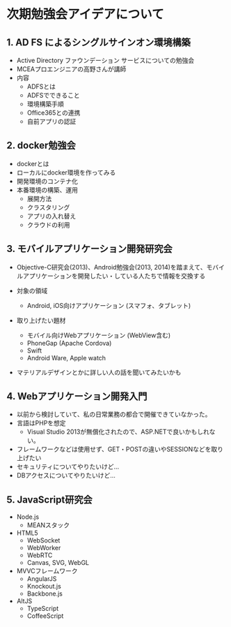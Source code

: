 # 次期勉強会アイデアについて

## 1. AD FS によるシングルサインオン環境構築

* Active Directory ファウンデーション サービスについての勉強会
* MCEAプロエンジニアの高野さんが講師
* 内容
  - ADFSとは
  - ADFSでできること
  - 環境構築手順
  - Office365との連携
  - 自前アプリの認証

## 2. docker勉強会

* dockerとは
* ローカルにdocker環境を作ってみる
* 開発環境のコンテナ化
* 本番環境の構築、運用
  - 展開方法
  - クラスタリング
  - アプリの入れ替え
  - クラウドの利用

## 3. モバイルアプリケーション開発研究会

* Objective-C研究会(2013)、Android勉強会(2013, 2014)を踏まえて、モバイルアプリケーションを開発したい・している人たちで情報を交換する

* 対象の領域
  - Android, iOS向けアプリケーション (スマフォ、タブレット)
* 取り上げたい題材
  - モバイル向けWebアプリケーション (WebView含む)
  - PhoneGap (Apache Cordova)
  - Swift
  - Android Ware, Apple watch

* マテリアルデザインとかに詳しい人の話を聞いてみたいかも

## 4. Webアプリケーション開発入門

* 以前から検討していて、私の日常業務の都合で開催できていなかった。
* 言語はPHPを想定
  - Visual Studio 2013が無償化されたので、ASP.NETで良いかもしれない。
* フレームワークなどは使用せず、GET・POSTの違いやSESSIONなどを取り上げたい
* セキュリティについてやりたいけど...
* DBアクセスについてやりたいけど...

## 5. JavaScript研究会

* Node.js
  - MEANスタック
* HTML5
  - WebSocket
  - WebWorker
  - WebRTC
  - Canvas, SVG, WebGL
* MVVCフレームワーク
  - AngularJS
  - Knockout.js
  - Backbone.js
* AltJS
  - TypeScript
  - CoffeeScript
